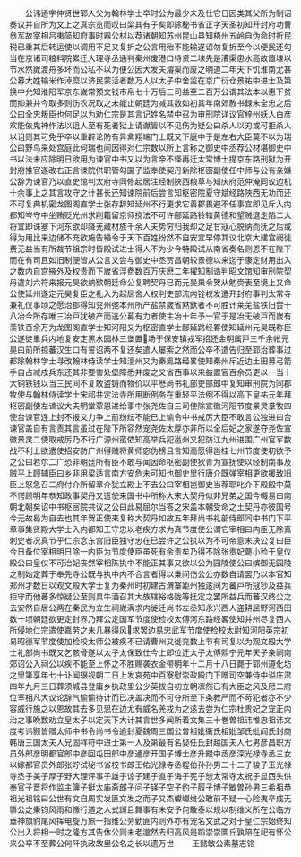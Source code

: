<!-- { "loadSidebar": true } -->
　　公讳适字仲贤世郓人父为翰林学士卒时公为最少未及仕它日因类其父所为制诏奏议并自所为文上之真宗览而叹曰梁其有子矣即除秘书省正字天圣初知开封府功曹叅军故宰相吕夷简知府事时器公材以荐诸朝知苏州昆山县知梧州五岭自伪命时折民税已重其后转运使以调用不足又复折之公言用殆不能输遂诏勿复折至今以便民还勾当在京诸司粮料院累迁大理寺丞通判秦州废港口待贤二埭先是漕渠患水高故置埭以节水然嵗渡舟多坏而公私不以为便公因大发夫濬渠而废之明道二年天下饥淮南尤甚公募大姓输米作淖糜以济民蒙活者数万人以太子中舍监在京广衍仓景祐中进士及第换中允知淮阳军京东嵗常预文钱市帛七十万后三司益至二百万公谓其法本以惠下贫而抑兼并今取多则伤农况取之未能止朝廷为减其数如初其年南郊赦书録朱全忠之后公曰全忠叛臣也何足以为劝仁宗是其言记姓名禁中召为审刑院详议官梓州妖人白彦欢能依鬼神作法以诅人至有死者狱上请谳皆以不见伤为疑公曰杀人以刃或可拒杀人以诅则其可免乎卒以重辟论防有异禽翔端门上既又下庭中于是左右大臣莫不以为瑞公曰野鸟来处宫庭此何瑞也间因得对仁宗数以所上言称之御史中丞荐公材堪御史中书以法未应除明日欲用为谏官中书又以为言帝不怿再迁太常博士提京东路刑狱为开封府推官遂改右正言谏院供职管勾国子监奉使契丹新除枢密副使任中师与公有亲嫌公辞为谏官乃以直史馆判太府寺同修起居注经制陜西粮草与知庆府范仲淹同议边机十余事上之其言攻守之计甚长还知谏院前后尝言知枢密院夏守斌经路陜西无功而还不可复典机密龙图阁直学士张存辞知延州不行更求它善郡畏避不任事宜即见斥入内都知岑守中坐贿贬光州求削籍留京师挠法不可许鄜延路铃辖黄德和望贼退走陷二大将宜即诛塞下河东欲却降羌藏材族千余人夫势穷归我却之足甘冦心脱纳而抚之后或得为用比来边储不充欲施告緍令于天下百姓纷然不自安宜早停其议北京大建宫阙徒费无益当有所裁节祖宗时皆殿试进士得人不为少今特殿试从南省奏名则恩不在陛下而在有司且如旧制便皆从公言又尝与御史中丞贾昌朝较景德以来迄于康定财用出入之数内自宫掖外及权贵而下嵗省浮费数百万庆厯二年擢知制诰判昭文馆知审刑院契丹遣刘六符来报元昊欲纳欵朝廷命公复聘契丹已而元昊果令贺从勉赍表至境上又命公使延州遂定元昊复臣之礼入为起居舍人权判吏部流内铨权发遣开封府事判太常寺兼礼仪事顷之愿治郡得知兖州弛本州所产盐禁嵗省黙釱者不可胜计莱芜盐铁旧尝十八冶今所存唯三冶戸犹破产而逃公募有力者使主冶十年予一官于是冶无破戸而嵗有羡铁百余万为龙图阁直学士知河阳又为枢密直学士鄜延路经畧使知延州元昊既称臣公遂徙重兵内地复安定黑水园林三堡置场于保安镇戎军招还金明属戸三千余帐元昊曰前所掠蕃汉生口有誓诏两不复还矣遣人屡索之然而公卒不遣告归至郓治葬事过都除翰林学士寻改翰林侍读学士知澶州又为秦鳯路经畧使知秦州斥近边土田募弓箭手自占减戍兵东还其非要害处堡障悉并废之又省西事以来益置官百余员更以一当十大铜铁钱以当三民间不复敢盗铸而物价以平厯尚书礼部吏部郎中复知审刑院为同郡牧使与翰林侍读学士宋祁共定法寺所用断例务在重轻平法例不得以高下皇祐元年拜枢密副使左谏议大夫明堂覃恩进给事中张尧佐自三司使除宣徽河阳节度景灵羣牧四使台谏官连上封不报又力争上前纷纭不能已上谕令中书戒厉大臣不敢言公独进曰台谏官盖自有言责其言虽过在陛下所容然宠尧佐太厚亦非所以全后妃之家遂夺尧佐宣徽景灵二使取戒厉乃不行广源州蛮侬知高举兵犯邕州又犯防江九州进围广州官军数战不利上欲遣使招安防广州得贼将黄师宓伪榜且言知高愿得邕桂七州节度使初欲予之公曰若尔二广恐非朝廷所有臣不敢与闻因命枢密副使狄青为宣抚使以经制南事及贼平上顾辅臣曰乡非用梁适言南方安危未可知也御史里行唐介既弹宰相更欲援致旧臣上怒急召二府付介所留章介犹立殿上不去公曰宰相岂御史当荐耶叱介下殿殿中莫不愕顾明年叅知政事契丹又遣使来国书中所称大宋大契丹似非兄弟之国今輙易曰南朝北朝矣诏中书枢宻院共议之公曰此易屈尔当答之宋盖本朝受命之土契丹亦彼国号今无故曷为自去也其年贺正使来复称大契丹如故五年拜尚书礼部侍郎同中书门下平章事集贤殿大学士入内都知王守忠以老疾方求为真节度使公谓它宰相曰内臣无除真刺史者况真节乎仁宗念东宫旧臣独守忠在已尝许之公执以为不可帝意未决公复曰臣今日备位宰相明日除一内臣为节度使臣虽死有余责矣乃得不除张贵妃薨小殓于皇仪殿公曰皇仪不可治妃丧然宰相陈执中不能正其事又欲以公为园陵使公曰嫔御无园陵之制始定葬于奉先寺公既与执中内不合言者得以乗间伤公公亦数自请罢乃以本官知郑州才数日以观文殿大学士复为秦州时初建古渭寨距州独逺间为蕃戸所冦钞及益兵拒守而他蕃多惊疑公至则具牛酒召其大族辖裕格陇等抚定之罢所益兵而蕃汉终公之去安然自居公两在秦民为立生祠嵗满求内徙迁尚书左丞知永兴西人盗耕屈野河西田数十顷朝廷欲更定封界乃拜公定国军节度使检校太傅河东路经畧使知并州尽复西人所侵地仁宗遣使嘉劳之未几暴得风求罢边易忠武军节度使检校太尉知河阳英宗初易昭德军节度使加检校太师公被疾不已请曹州又徙兖数上节有司复以为观文殿大学士礼部尚书既又乞骸骨遂以太子太保致仕今上即位迁太子太傅熙宁元年天子亲祠南郊诏公入祠公以疾不能至上怀之不胜赐袭衣金带明年十二月十八日薨于郓州遵化坊之里第享年七十讣闻辍视朝二日上发哀苑中百寮慰崇政殿门下赠司空兼侍中谥庄肃四年九月三日葬须城县登庸乡执政里公少英拔自初立朝凛然已有大臣之风及厯二府位宰相凡大议论辞气愉愉待计而已决盖决而不可夺所至下条教严而不苛犯者亦不少容威行施之以恩故其去多见思在边尤有威名羌戎为之逺去尝为仁宗杜贵妃之宠正内治之事晩数劝立皇太子以定天下大计其言世多闻所着文集三十巻曽祖讳惟忠祖讳文度考讳颢皆赠太师中书令尚书令追封夏魏周三国公曽祖妣衞氏祖妣邹氏妣阎氏封商韩唐三国太夫人兄固祥符中进士第一人及第最有名娶任氏封越国夫人七男彦昌职方员外郎彦明都官郎中彦回屯田郎中彦通彦开国子博士彦升殿中丞彦深光禄寺丞三女以嫁都官员外郎张竚试秘书省校书郎王佑光禄寺丞程伯孙孙男二十二子骏子玉光禄寺丞子美子厚子野大理评事子雄子谅子建子直子诲子宪子恕太常寺太祝子显西头供奉官子晋将作监主簿子挺太庙斋郎子问子铎子空子约子履子博子敏曽孙男三希祖恭祖光祖铭曰公世有文自周实发匪文发之而子又杰巘巘维公敢前不疑一心险夷卒成无隳公之秉钧风雨和豫行道之人式謌且舞事有未安予何敢泰以规以制维义所在公临方垂神旗豹尾风挥电旋万旅一指维公劳勤匪内则外亦有宠名文武之对于皇仁宗始终知公出入将相一时之隆方其告休公则未老邈然去归高风是蹈崇崇圜丘孰陪在祀有怀公来公卒不至葬公何阡执政故里公名之长以遗万世
　　王懿敏公素墓志铭
